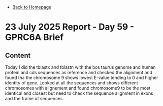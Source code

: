- [Back to Homepage](/README.md)

# 23 July 2025 Report - Day 59 - GPRC6A Brief

## Content

Today I did the tblastx and tblastn with the bos taurus genome and human protein and cds sequences as reference and checked the alignment and found tha the chromosome 9 shows lowest E-value tending to 0 and higher identity of gene. Looked at all the sequences and shows different chromosomes with alignement and found chromosome9 to be the most identical and closest but need to check the sequence alignment in exons and the frame of sequences.